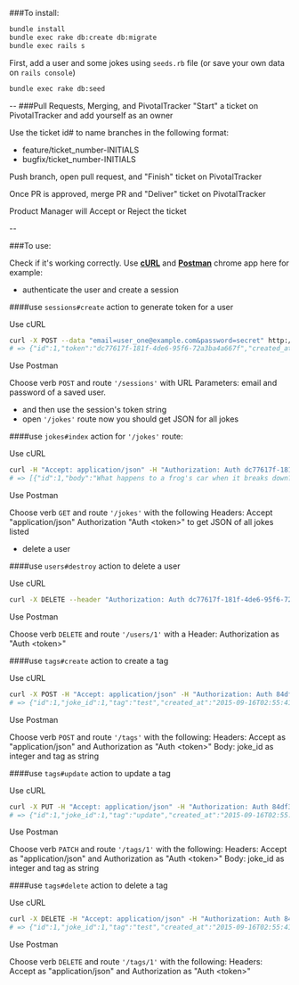 ###To install:

```sh
bundle install
bundle exec rake db:create db:migrate
bundle exec rails s
```

First, add a user and some jokes using `seeds.rb` file (or save your own data on `rails console`)

```sh
bundle exec rake db:seed
```
--
###Pull Requests, Merging, and PivotalTracker
"Start" a ticket on PivotalTracker and add yourself as an owner

Use the ticket id# to name branches in the following format:
+ feature/ticket_number-INITIALS
+ bugfix/ticket_number-INITIALS

Push branch, open pull request, and "Finish" ticket on PivotalTracker

Once PR is approved, merge PR and "Deliver" ticket on PivotalTracker

Product Manager will Accept or Reject the ticket

--

###To use:

Check if it's working correctly. Use [**cURL**](http://curl.haxx.se/docs/httpscripting.html) and [**Postman**](https://chrome.google.com/webstore/detail/postman/fhbjgbiflinjbdggehcddcbncdddomop) chrome app here for example:

+ authenticate the user and create a session

####use `sessions#create` action to generate token for a user

Use cURL

```sh
curl -X POST --data "email=user_one@example.com&password=secret" http://localhost:3000/sessions
# => {"id":1,"token":"dc77617f-181f-4de6-95f6-72a3ba4a667f","created_at":"2015-09-02T01:11:49.480Z","updated_at":"2015-09-02T01:11:49.480Z","user_id":1}
```
Use Postman

Choose verb `POST` and route `'/sessions'` with URL Parameters: email and password of a saved user.

+ and then use the session's token string
+ open `'/jokes'` route now you should get JSON for all jokes

####use `jokes#index` action for `'/jokes'` route:

Use cURL

```sh
curl -H "Accept: application/json" -H "Authorization: Auth dc77617f-181f-4de6-95f6-72a3ba4a667f" http://localhost:3000/jokes
# => [{"id":1,"body":"What happens to a frog's car when it breaks down? It gets toad away."},{"id":2,"body":"My friend thinks he is smart. He told me an onion is the only food that makes you cry, so I threw a coconut at his face."}]
```
Use Postman

Choose verb `GET` and route `'/jokes'` with the following Headers: 
  Accept		"application/json"
  Authorization "Auth \<token\>" 
to get JSON of all jokes listed

+ delete a user

####use `users#destroy` action to delete a user

Use cURL

```sh
curl -X DELETE --header "Authorization: Auth dc77617f-181f-4de6-95f6-72a3ba4a667f" http://localhost:3000/users/1
```
Use Postman

Choose verb `DELETE` and route `'/users/1'` with a Header: Authorization as "Auth \<token\>"

####use `tags#create` action to create a tag

Use cURL

```sh
curl -X POST -H "Accept: application/json" -H "Authorization: Auth 84df3357-aadc-495d-a52a-5c4a041461b0" --data "joke_id=1&tag=test" http://localhost:3000/tags
# => {"id":1,"joke_id":1,"tag":"test","created_at":"2015-09-16T02:55:41.712Z","updated_at":"2015-09-16T02:55:41.712Z"}
```
Use Postman

Choose verb `POST` and route `'/tags'` with the following:
Headers: Accept as "application/json" and Authorization as "Auth \<token\>"
Body: joke_id as integer and tag as string

####use `tags#update` action to update a tag

Use cURL

```sh
curl -X PUT -H "Accept: application/json" -H "Authorization: Auth 84df3357-aadc-495d-a52a-5c4a041461b0" --data "joke_id=1&tag=update" http://localhost:3000/tags/1
# => {"id":1,"joke_id":1,"tag":"update","created_at":"2015-09-16T02:55:41.712Z","updated_at":"2015-09-16T03:11:08.740Z"}
```
Use Postman

Choose verb `PATCH` and route `'/tags/1'` with the following:
Headers: Accept as "application/json" and Authorization as "Auth \<token\>"
Body: joke_id as integer and tag as string

####use `tags#delete` action to delete a tag

Use cURL

```sh
curl -X DELETE -H "Accept: application/json" -H "Authorization: Auth 84df3357-aadc-495d-a52a-5c4a041461b0" http://localhost:3000/tags/1
# => {"id":1,"joke_id":1,"tag":"test","created_at":"2015-09-16T02:55:41.712Z","updated_at":"2015-09-16T02:55:41.712Z"}
```
Use Postman

Choose verb `DELETE` and route `'/tags/1'` with the following:
Headers: Accept as "application/json" and Authorization as "Auth \<token\>"
